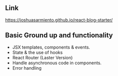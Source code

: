 ## Link

https://joshuasarmiento.github.io/react-blog-starter/

## Basic Ground up and functionality

- JSX templates, components & events. 
- State & the use of hooks 
- React Router (Laster Version)
- Handle asynchronous code in components.
- Error handling